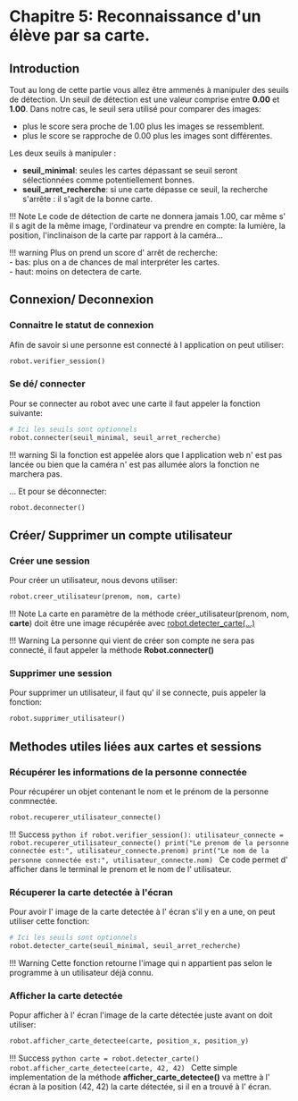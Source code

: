 # Chapitre 5: Reconnaissance d'un élève par sa carte.

## Introduction

Tout au long de cette partie vous allez être ammenés à manipuler des seuils de détection.
Un seuil de détection est une valeur comprise entre **0.00** et **1.00**.
Dans notre cas, le seuil sera utilisé pour comparer des images:

- plus le score sera proche de 1.00 plus les images se ressemblent.<br>
- plus le score se rapproche de 0.00 plus les images sont différentes.

Les deux seuils à manipuler :

- **seuil_minimal**: seules les cartes dépassant se seuil seront sélectionnées comme potentiellement bonnes.
- **seuil_arret_recherche**: si une carte dépasse ce seuil, la recherche s'arrête : il s'agit de la bonne carte.

!!! Note
Le code de détection de carte ne donnera jamais 1.00, car même s' il s agit de la même image, l'ordinateur va prendre en compte:
la lumière, la position, l'inclinaison de la carte par rapport à la caméra...

!!! warning
Plus on prend un score d' arrêt de recherche:<br> - bas: plus on a de chances de mal interpréter les cartes.<br> - haut: moins on detectera de carte.

## Connexion/ Deconnexion

### Connaitre le statut de connexion

Afin de savoir si une personne est connecté à l application on peut utiliser:

```python
robot.verifier_session()
```

### Se dé/ connecter

Pour se connecter au robot avec une carte il faut appeler la fonction suivante:

```python
# Ici les seuils sont optionnels
robot.connecter(seuil_minimal, seuil_arret_recherche)
```

!!! warning
Si la fonction est appelée alors que l application web n' est pas lancée ou bien que la caméra n' est pas allumée alors la fonction ne marchera pas.

... Et pour se déconnecter:

```python
robot.deconnecter()
```

## Créer/ Supprimer un compte utilisateur

### Créer une session

Pour créer un utilisateur, nous devons utiliser:

```python
robot.creer_utilisateur(prenom, nom, carte)
```

!!! Note
La carte en paramètre de la méthode créer_utilisateur(prenom, nom, **carte**) doit être une image récupérée avec [robot.detecter_carte(...)](#recuperer-la-carte-detectee-a-lecran)

!!! Warning
La personne qui vient de créer son compte ne sera pas connecté, il faut appeler la méthode **Robot.connecter()**

### Supprimer une session

Pour supprimer un utilisateur, il faut qu' il se connecte, puis appeler la fonction:

```python
robot.supprimer_utilisateur()
```

## Methodes utiles liées aux cartes et sessions

### Récupérer les informations de la personne connectée

Pour récupérer un objet contenant le nom et le prénom de la personne conmnectée.

```python
robot.recuperer_utilisateur_connecte()
```

!!! Success
`python
    if robot.verifier_session():
        utilisateur_connecte = robot.recuperer_utilisateur_connecte()
        print("Le prenom de la personne connectée est:", utilisateur_connecte.prenom)
        print("Le nom de la personne connectée est:", utilisateur_connecte.nom)
    `
Ce code permet d' afficher dans le terminal le prenom et le nom de l' utilisateur.

### Récuperer la carte detectée à l'écran

Pour avoir l' image de la carte detectée à l' écran s'il y en a une, on peut utiliser cette fonction:

```python
# Ici les seuils sont optionnels
robot.detecter_carte(seuil_minimal, seuil_arret_recherche)
```

!!! Warning
Cette fonction retourne l'image qui n appartient pas selon le programme à un utilisateur déjà connu.

### Afficher la carte detectée

Popur afficher à l' écran l'image de la carte détectée juste avant on doit utiliser:

```python
robot.afficher_carte_detectee(carte, position_x, position_y)
```

!!! Success
`python
    carte = robot.detecter_carte()
    robot.afficher_carte_detectee(carte, 42, 42)
    `
Cette simple implementation de la méthode **afficher_carte_detectee()** va mettre à l' écran à la position (42, 42) la carte détectée, si il en a trouvé à l' écran.
